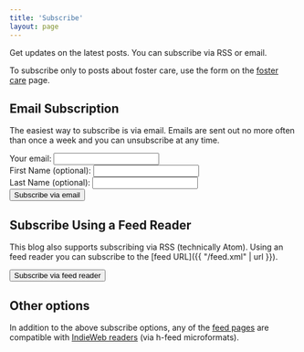 ```yaml
---
title: 'Subscribe'
layout: page
---
```


Get updates on the latest posts. You can subscribe via RSS or email.

To subscribe only to posts about foster care, use the form on the [foster care](/foster/#subscribe) page.

## Email Subscription

The easiest way to subscribe is via email. Emails are sent out no more often than once a week and you can unsubscribe at any time.

<form action="https://static.mailerlite.com/webforms/submit/c3c9u1" data-code="c3c9u1" method="post">
    <label>Your email: <input type="email" required name="fields[email]" autocomplete="email"/><br /></label>
    <label>First Name (optional): <input type="text" name="fields[name]" autocomplete="given-name"/><br /></label>
    <label>Last Name (optional): <input type="text" name="fields[last-name]" autocomplete="family-name"/><br /></label>
    <input type="hidden" name="groups[]" value="105825814">
    <input type="hidden" name="ml-submit" value="1">
    <input type="hidden" name="anticsrf" value="true">
    <button type="submit" class="mdc-button mdc-button--raised mdc-theme--secondary-bg mdc-theme--text-primary-on-dark">Subscribe via email</button>
</form>

## Subscribe Using a Feed Reader

This blog also supports subscribing via RSS (technically Atom). Using an feed reader you can subscribe to the [feed URL]({{ "/feed.xml" | url }}).

<input type="button" onclick="(function(btn){var z=document.createElement('script');document.subtomeBtn=btn;z.src='https://www.subtome.com/load.js';document.body.appendChild(z);})(this)" value="Subscribe via feed reader" class="mdc-button mdc-button--raised mdc-theme--secondary-bg mdc-theme--text-primary-on-dark">

## Other options

In addition to the above subscribe options, any of the [feed pages](/posts) are compatible with [IndieWeb readers](https://indieweb.org/reader) (via h-feed microformats).
